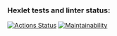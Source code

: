 ### Hexlet tests and linter status:
[![Actions Status](https://github.com/DIE4GUE/frontend-project-44/workflows/hexlet-check/badge.svg)](https://github.com/DIE4GUE/frontend-project-44/actions)
[![Maintainability](https://api.codeclimate.com/v1/badges/9a3d5a432e172047a756/maintainability)](https://codeclimate.com/github/DIE4GUE/frontend-project-44/maintainability)